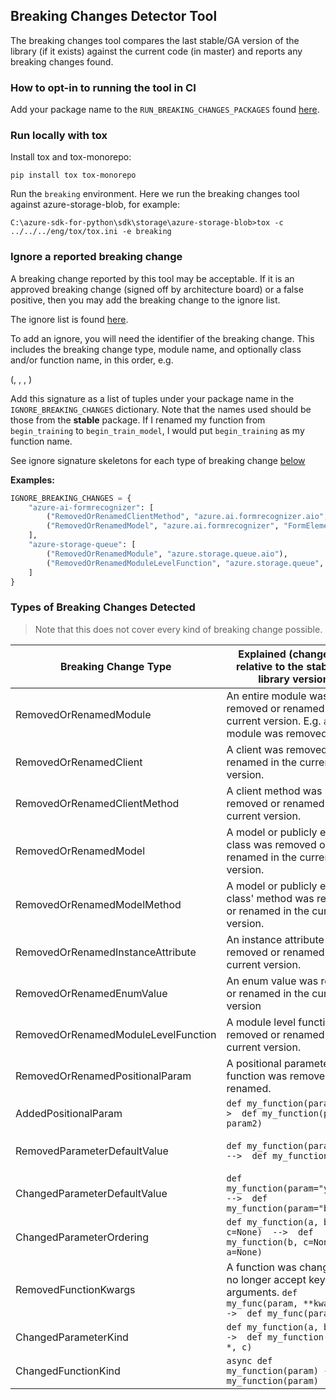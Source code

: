 ## Breaking Changes Detector Tool

The breaking changes tool compares the last stable/GA version of the library (if it exists) against the current code 
(in master) and reports any breaking changes found.

### How to opt-in to running the tool in CI

Add your package name to the `RUN_BREAKING_CHANGES_PACKAGES` found [here](https://github.com/Azure/azure-sdk-for-python/tree/master/scripts/breaking_changes_checker/breaking_changes_allowlist.py).

### Run locally with tox

Install tox and tox-monorepo:

`pip install tox tox-monorepo`

Run the `breaking` environment. Here we run the breaking changes tool against azure-storage-blob, for example:

`C:\azure-sdk-for-python\sdk\storage\azure-storage-blob>tox -c ../../../eng/tox/tox.ini -e breaking`


### Ignore a reported breaking change

A breaking change reported by this tool may be acceptable. If it is an approved breaking change (signed off by architecture board)
or a false positive, then you may add the breaking change to the ignore list.

The ignore list is found [here](https://github.com/Azure/azure-sdk-for-python/tree/master/scripts/breaking_changes_checker/breaking_changes_allowlist.py). 

To add an ignore, you will need the identifier of the breaking change. This includes the breaking change type,
module name, and optionally class and/or function name, in this order, e.g.

(<breaking-change-type>, <module-name>, <class-name>, <function-name>)

Add this signature as a list of tuples under your package name in the `IGNORE_BREAKING_CHANGES` dictionary.
Note that the names used should be those from the __stable__ package. If I renamed my function from `begin_training` to
`begin_train_model`, I would put `begin_training` as my function name.

See ignore signature skeletons for each type of breaking change [below](#types-of-breaking-changes-detected)

**Examples:**

```python
IGNORE_BREAKING_CHANGES = {
    "azure-ai-formrecognizer": [
        ("RemovedOrRenamedClientMethod", "azure.ai.formrecognizer.aio", "FormTrainingClient", "begin_training"),
        ("RemovedOrRenamedModel", "azure.ai.formrecognizer", "FormElement"),
    ],
    "azure-storage-queue": [
        ("RemovedOrRenamedModule", "azure.storage.queue.aio"),
        ("RemovedOrRenamedModuleLevelFunction", "azure.storage.queue", "generate_queue_sas")
    ]
}
```


### Types of Breaking Changes Detected

> Note that this does not cover every kind of breaking change possible.

| Breaking Change Type                                 | Explained (changes are relative to the stable/GA library version)                                                      | Ignore signature IF an approved breaking change or false positive                  |
|------------------------------------------------------|------------------------------------------------------------------------------------------------------------------------|------------------------------------------------------------------------------------|
| RemovedOrRenamedModule                               | An entire module was removed or renamed in the current version. E.g. `aio` module was removed.                         | ("RemovedOrRenamedModule", "module-name")
| RemovedOrRenamedClient                               | A client was removed or renamed in the current version.                                                                | ("RemovedOrRenamedClient", "module-name", "client-name")
| RemovedOrRenamedClientMethod                         | A client method was removed or renamed in the current version.                                                         | ("RemovedOrRenamedClientMethod", "module-name", "client-name", "function-name")                                             
| RemovedOrRenamedModel                                | A model or publicly exposed class was removed or renamed in the current version.                                       | ("RemovedOrRenamedModel", "module-name", "class-name")                                                                                                      
| RemovedOrRenamedModelMethod                          | A model or publicly exposed class' method was removed or renamed in the current version.                               | ("RemovedOrRenamedModelMethod", "module-name", "class-name", "function-name")                                                                                          
| RemovedOrRenamedInstanceAttribute                    | An instance attribute was removed or renamed in the current version.                                                   | ("RemovedOrRenamedInstanceAttribute", "module-name", "class-name") 
| RemovedOrRenamedEnumValue                            | An enum value was removed or renamed in the current version                                                            | ("RemovedOrRenamedEnumValue", "module-name", "class-name")      
| RemovedOrRenamedModuleLevelFunction                  | A module level function was removed or renamed in the current version.                                                 | ("RemovedOrRenamedModuleLevelFunction", "module-name", "function-name")                                          
| RemovedOrRenamedPositionalParam                      | A positional parameter on a function was removed or renamed.                                                           | ("RemovedOrRenamedPositionalParam", "module-name", "class-name", "function-name")                                                    
| AddedPositionalParam                                 | `def my_function(param1)  -->  def my_function(param1, param2)`                                                        | ("AddedPositionalParam", "module-name", "class-name", "function-name") 
| RemovedParameterDefaultValue                         | `def my_function(param=None)  -->  def my_function(param)`                                                             | ("RemovedParameterDefaultValue", "module-name", "class-name", "function-name")                                         
| ChangedParameterDefaultValue                         | `def my_function(param="yellow")  -->  def my_function(param="blue")`                                                  | ("ChangedParameterDefaultValue", "module-name", "class-name", "function-name")                                                                               
| ChangedParameterOrdering                             | `def my_function(a, b, c=None)  -->  def my_function(b, c=None, a=None)`                                               | ("ChangedParameterOrdering", "module-name", "class-name", "function-name") 
| RemovedFunctionKwargs                                | A function was changed to no longer accept keyword arguments. `def my_func(param, **kwargs)  -->  def my_func(param)`  | ("RemovedFunctionKwargs", "module-name", "class-name", "function-name") 
| ChangedParameterKind                                 | `def my_function(a, b, c)  -->  def my_function(a, b, *, c)`                                                           | ("ChangedParameterKind", "module-name", "class-name", "function-name")               
| ChangedFunctionKind                                  | `async def my_function(param) ->  def my_function(param)`                                                              | ("ChangedFunctionKind", "module-name", "class-name", "function-name")                                       
                                       
